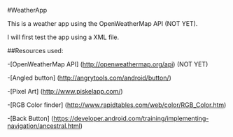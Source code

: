 #WeatherApp

This is a weather app using the OpenWeatherMap API (NOT YET).

I will first test the app using a XML file.

##Resources used:

-[OpenWeatherMap API] (http://openweathermap.org/api) (NOT YET)

-[Angled button] (http://angrytools.com/android/button/)

-[Pixel Art] (http://www.piskelapp.com/)

-[RGB Color finder] (http://www.rapidtables.com/web/color/RGB_Color.htm)

-[Back Button] (https://developer.android.com/training/implementing-navigation/ancestral.html)

